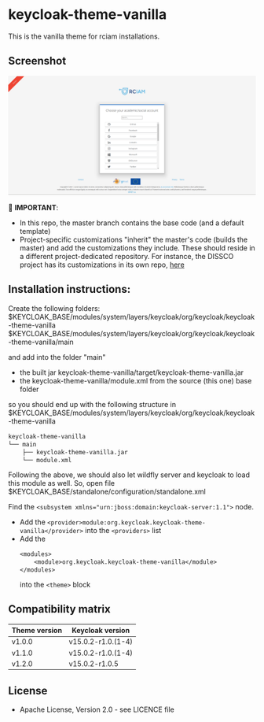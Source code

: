 # keycloak-theme-vanilla

This is the vanilla theme for rciam installations.

## Screenshot
![screenshot](screenshot.png)

:red_circle: **IMPORTANT**: 
- In this repo, the master branch contains the base code (and a default template)
- Project-specific customizations "inherit" the master's code (builds the master) and add the customizations they include. These should reside in a different project-dedicated repository. For instance, the DISSCO project has its customizations in its own repo, [here](https://github.com/grnet/keycloak-theme-dissco)

    
## Installation instructions:

Create the following folders:
$KEYCLOAK_BASE/modules/system/layers/keycloak/org/keycloak/keycloak-theme-vanilla
$KEYCLOAK_BASE/modules/system/layers/keycloak/org/keycloak/keycloak-theme-vanilla/main

and add into the folder "main" 
* the built jar keycloak-theme-vanilla/target/keycloak-theme-vanilla.jar
* the keycloak-theme-vanilla/module.xml from the source (this one) base folder

so you should end up with the following structure in
$KEYCLOAK_BASE/modules/system/layers/keycloak/org/keycloak/keycloak-theme-vanilla

```
keycloak-theme-vanilla
└── main
    ├── keycloak-theme-vanilla.jar
    └── module.xml
```

Following the above, we should also let wildfly server and keycloak to load this module as well. 
So, open file $KEYCLOAK_BASE/standalone/configuration/standalone.xml

Find the ```<subsystem xmlns="urn:jboss:domain:keycloak-server:1.1">``` node.

* Add the 
```<provider>module:org.keycloak.keycloak-theme-vanilla</provider>```
into the ```<providers>``` list
* Add the 
    ```
    <modules>
        <module>org.keycloak.keycloak-theme-vanilla</module>
    </modules>
    ```
    into the ```<theme>``` block

## Compatibility matrix

|  Theme version | Keycloak version |
|---|---|
|  v1.0.0 | v15.0.2-r1.0.(1-4) |
|  v1.1.0 | v15.0.2-r1.0.(1-4) |
|  v1.2.0 | v15.0.2-r1.0.5 |

## License

* Apache License, Version 2.0 - see LICENCE file



